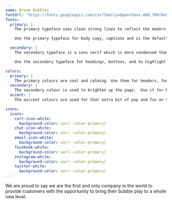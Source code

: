 ```yaml
---
name: Dream Bubbles
fontUrl: "https://fonts.googleapis.com/css?family=Open+Sans:400,700|Roboto:400,700"
fonts:
  primary: |
    The primary typeface uses clean strong lines to reflect the modern age the company exists within.

    Use the primary typeface for body copy, captions and is the default typeface of the website.

  secondary: |
    The secondary typeface is a sans serif which is more condensed than the primary but reflects a similar feeling.

    Use the secondary typeface for headings, buttons, and to highlight important information.

colors:
  primary: |
    The primary colours are cool and calming. Use them for headers, footers, and the nav bar.
  secondary: |
    The secondary colour is used to brighten up the page.  Use it for buttons, and for that extra pop of cards or sections.
  accent: |
    The asccent colours are used for that extra bit of pop and fun on the page. Use them for buttons, links, sections, cards, and anything else that needs an extra pop.

icons:
  icons:
    cart-icon-white:
      background-color: var(--color-primary)
    chat-icon-white:
      background-color: var(--color-primary)
    email-icon-white:
      background-color: var(--color-primary)
    facebook-white:
      background-color: var(--color-primary)
    instagram-white:
      background-color: var(--color-primary)
    twitter-white:
      background-color: var(--color-primary)
---
```


We are proud to say we are the first and only company in the world to provide customers with the opportunity to bring their bubble play to a whole new level.
